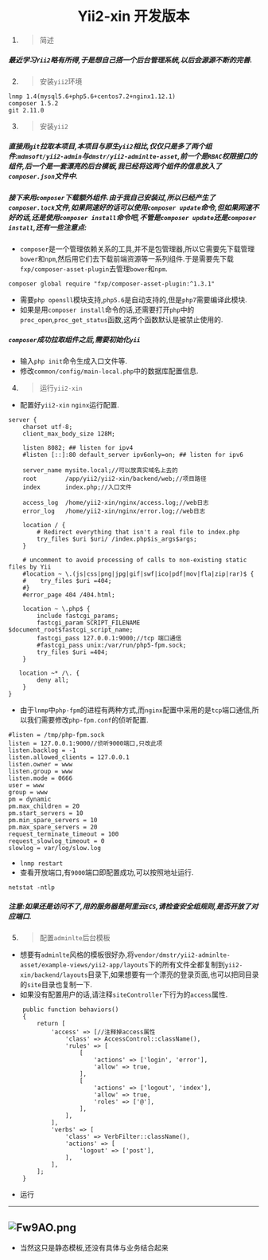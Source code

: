 <p align="center">
    <h1 align="center">Yii2-xin 开发版本</h1>
</p>

1. >简述

##### 最近学习```Yii2```略有所得,于是想自己搭一个后台管理系统,以后会源源不断的完善.

2. >安装```yii2```环境
```
lnmp 1.4(mysql5.6+php5.6+centos7.2+nginx1.12.1)
composer 1.5.2
git 2.11.0
```
3. >安装```yii2```
#####  直接用```git```拉取本项目,本项目与原生```yii2```相比,仅仅只是多了两个组件:```mdmsoft/yii2-admin```与```dmstr/yii2-adminlte-asset```,前一个是```RBAC```权限接口的组件,后一个是一套漂亮的后台模板,我已经将这两个组件的信息放入了```composer.json```文件中.
##### 接下来用```composer```下载额外组件.由于我自己安装过,所以已经产生了```composer.lock```文件,如果网速好的话可以使用```composer update```命令,但如果网速不好的话,还是使用```composer install```命令吧,不管是```composer update```还是```composer install```,还有一些注意点:
- ```composer```是一个管理依赖关系的工具,并不是包管理器,所以它需要先下载管理```bower```和```npm```,然后用它们去下载前端资源等一系列组件.于是需要先下载```fxp/composer-asset-plugin```去管理```bower```和```npm```.
```
composer global require "fxp/composer-asset-plugin:^1.3.1"
```
- 需要```php opensll```模块支持,```php5.6```是自动支持的,但是```php7```需要编译此模块.
- 如果是用```composer install```命令的话,还需要打开```php```中的```proc_open```,```proc_get_status```函数,这两个函数默认是被禁止使用的.
##### ```composer```成功拉取组件之后,需要初始化```yii```
- 输入```php init```命令生成入口文件等.
- 修改```common/config/main-local.php```中的数据库配置信息.
4. >运行```yii2-xin```
- 配置好```yii2-xin``` ```nginx```运行配置.
```
server {
    charset utf-8;
    client_max_body_size 128M;

    listen 8082; ## listen for ipv4
    #listen [::]:80 default_server ipv6only=on; ## listen for ipv6

    server_name mysite.local;//可以放真实域名上去的
    root        /app/yii2/yii2-xin/backend/web;//项目路径
    index       index.php;//入口文件

    access_log  /home/yii2-xin/nginx/access.log;//web日志
    error_log   /home/yii2-xin/nginx/error.log;//web日志

    location / {
        # Redirect everything that isn't a real file to index.php
        try_files $uri $uri/ /index.php$is_args$args;
    }

    # uncomment to avoid processing of calls to non-existing static files by Yii
    #location ~ \.(js|css|png|jpg|gif|swf|ico|pdf|mov|fla|zip|rar)$ {
    #    try_files $uri =404;
    #}
    #error_page 404 /404.html;

    location ~ \.php$ {
        include fastcgi_params;
        fastcgi_param SCRIPT_FILENAME $document_root$fastcgi_script_name;
        fastcgi_pass 127.0.0.1:9000;//tcp 端口通信
        #fastcgi_pass unix:/var/run/php5-fpm.sock;
        try_files $uri =404;
    }

   location ~* /\. {
        deny all;
    }
}
```
- 由于```lnmp```中```php-fpm```的进程有两种方式,而```nginx```配置中采用的是```tcp```端口通信,所以我们需要修改```php-fpm.conf```的侦听配置.
```
#listen = /tmp/php-fpm.sock
listen = 127.0.0.1:9000//侦听9000端口,只改此项
listen.backlog = -1
listen.allowed_clients = 127.0.0.1
listen.owner = www
listen.group = www
listen.mode = 0666
user = www
group = www
pm = dynamic
pm.max_children = 20
pm.start_servers = 10
pm.min_spare_servers = 10
pm.max_spare_servers = 20
request_terminate_timeout = 100
request_slowlog_timeout = 0
slowlog = var/log/slow.log
```
- ```lnmp restart```
- 查看开放端口,有```9000```端口即配置成功,可以按照地址运行.
```
netstat -ntlp
```
##### 注意:如果还是访问不了,用的服务器是阿里云```ECS```,请检查安全组规则,是否开放了对应端口.
5. >配置```adminlte```后台模板
- 想要有```adminlte```风格的模板很好办,将```vendor/dmstr/yii2-adminlte-asset/example-views/yii2-app/layouts```下的所有文件全都复制到```yii2-xin/backend/layouts```目录下,如果想要有一个漂亮的登录页面,也可以把同目录的```site```目录也复制一下.
- 如果没有配置用户的话,请注释```siteController```下行为的```access```属性.
```
    public function behaviors()
    {
        return [
            'access' => [//注释掉access属性
                'class' => AccessControl::className(),
                'rules' => [
                    [
                        'actions' => ['login', 'error'],
                        'allow' => true,
                    ],
                    [
                        'actions' => ['logout', 'index'],
                        'allow' => true,
                        'roles' => ['@'],
                    ],
                ],
            ],
            'verbs' => [
                'class' => VerbFilter::className(),
                'actions' => [
                    'logout' => ['post'],
                ],
            ],
        ];
    }
```
- 运行

---
![Fw9AO.png](https://s1.ax2x.com/2017/11/22/Fw9AO.png)
---
- 当然这只是静态模板,还没有具体与业务结合起来



